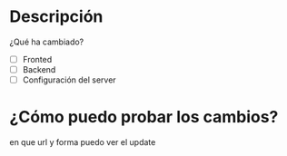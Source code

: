 # Descripción
¿Qué ha cambiado?
- [ ] Fronted
- [ ] Backend
- [ ] Configuración del server
# ¿Cómo puedo probar los cambios?
en que url y forma puedo ver el update
